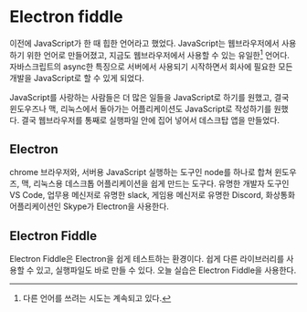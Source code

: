 # Electron fiddle

이전에 JavaScript가 한 때 힙한 언어라고 했었다.
JavaScript는 웹브라우저에서 사용하기 위한 언어로 만들어졌고,
지금도 웹브라우저에서 사용할 수 있는 유일한[^1] 언어다.
자바스크립트의 async한 특징으로 서버에서 사용되기 시작하면서 회사에 필요한 모든 개발을 JavaScript로 할 수 있게 되었다.

[^1]: 다른 언어를 쓰려는 시도는 계속되고 있다.

JavaScript를 사랑하는 사람들은 더 많은 일들을 JavaScript로 하기를 원했고, 결국 윈도우즈나 맥, 리눅스에서 돌아가는 어플리케이션도 JavaScript로 작성하기를 원했다.
결국 웹브라우저를 통째로 실행파일 안에 집어 넣어서 데스크탑 앱을 만들었다.

## Electron

chrome 브라우저와, 서버용 JavaScript 실행하는 도구인 node를 하나로 합쳐 윈도우즈, 맥, 리눅스용 데스크톱 어플리케이션을 쉽게 만드는 도구다. 유명한 개발자 도구인 VS Code, 업무용 메신저로 유명한 slack, 게임용 메신저로 유명한 Discord, 화상통화 어플리케이션인 Skype가 Electron을 사용한다.

## Electron Fiddle

Electron Fiddle은 Electron을 쉽게 테스트하는 환경이다.
쉽게 다른 라이브러리를 사용할 수 있고, 실행파일도 바로 만들 수 있다.
오늘 실습은 Electron Fiddle을 사용한다.